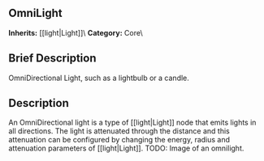##  OmniLight  
**Inherits:** [[light|Light]]\\
**Category:** Core\\
##  Brief Description  
OmniDirectional Light, such as a lightbulb or a candle.
##  Description  
An OmniDirectional light is a type of [[light|Light]] node that emits lights in all directions. The light is attenuated through the distance and this attenuation can be configured by changing the energy, radius and attenuation parameters of [[light|Light]]. TODO: Image of an omnilight.
